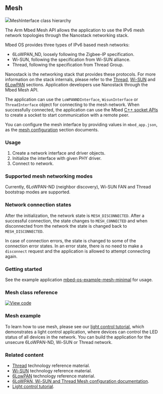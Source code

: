 <h2 id="mesh-api">Mesh</h2>

<span class="images">![](https://os.mbed.com/docs/v5.12/mbed-os-api-doxy/class_mesh_interface.png)<span>MeshInterface class hierarchy</span></span>

The Arm Mbed Mesh API allows the application to use the IPv6 mesh network topologies through the Nanostack networking stack.

Mbed OS provides three types of IPv6 based mesh networks:

- 6LoWPAN_ND, loosely following the Zigbee-IP specification.
- Wi-SUN, following the specification from Wi-SUN alliance.
- Thread, following the specification from Thread Group.

Nanostack is the networking stack that provides these protocols. For more information on the stack internals, please refer to the [Thread](../reference/thread-tech.html), [Wi-SUN](../reference/wisun-tech.html) and [6LowPAN](../reference/mesh-tech.html) sections. Application developers use Nanostack through the Mbed Mesh API.

The application can use the `LoWPANNDInterface`, `WisunInterface` or `ThreadInterface` object for connecting to the mesh network. When successfully connected, the application can use the Mbed [C++ socket APIs](network-socket.html) to create a socket to start communication with a remote peer.

You can configure the mesh interface by providing values in `mbed_app.json`, as the [mesh configuration](../reference/configuration-mesh.html) section documents.

### Usage

1. Create a network interface and driver objects.
1. Initialize the interface with given PHY driver.
1. Connect to network.

### Supported mesh networking modes

Currently, 6LoWPAN-ND (neighbor discovery), Wi-SUN FAN and Thread bootstrap modes are supported.

### Network connection states

After the initialization, the network state is `MESH_DISCONNECTED`. After a successful connection, the state changes to `MESH_CONNECTED` and when disconnected from the network the state is changed back to `MESH_DISCONNECTED`.

In case of connection errors, the state is changed to some of the connection error states. In an error state, there is no need to make a `disconnect` request and the application is allowed to attempt connecting again.

### Getting started

See the example application [mbed-os-example-mesh-minimal](https://github.com/ARMmbed/mbed-os-example-mesh-minimal) for usage.

### Mesh class reference

[![View code](https://www.mbed.com/embed/?type=library)](https://os.mbed.com/docs/v5.12/mbed-os-api-doxy/class_mesh_interface.html)

### Mesh example

To learn how to use mesh, please see our [light control tutorial](../tutorials/light-control.html), which demonstrates a light control application, where devices can control the LED status of all devices in the network. You can build the application for the unsecure 6LoWPAN-ND, Wi-SUN or Thread network.

### Related content

- [Thread](../reference/thread-tech.html) technology reference material.
- [Wi-SUN](../reference/wisun-tech.html) technology reference material.
- [6LowPAN](../reference/mesh-tech.html) technology reference material.
- [6LoWPAN, Wi-SUN and Thread Mesh configuration documentation](../reference/configuration-mesh.html).
- [Light control tutorial](../tutorials/light-control.html).
